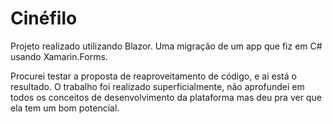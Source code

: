 # Cinéfilo
Projeto realizado utilizando Blazor. Uma migração de um app que fiz em C# usando Xamarin.Forms.

Procurei testar a proposta de reaproveitamento de código, e ai está o resultado. O trabalho foi realizado
superficialmente, não aprofundei em todos os conceitos de desenvolvimento da plataforma mas deu pra ver
que ela tem um bom potencial.
